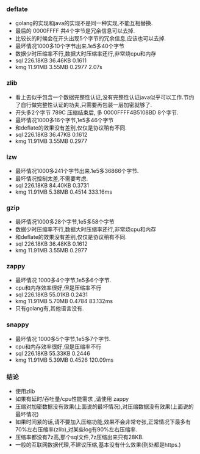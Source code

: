 ### deflate
* golang的实现和java的实现不是同一种实现,不能互相替换.
* 最后的 0000FFFF 共4个字节是冗余信息可以去掉.
* 比较长的时候会在开头出现5个字节的冗余信息,应该也可以去掉.
* 最坏情况1000多10个字节出来.1e5多40个字节
* 数据少时压缩率不行,数据大时压缩率还行,非常烧cpu和内存
* sql 226.18KB 36.46KB 0.1611
* kmg 11.91MB 3.55MB 0.2977 2.07s

### zlib
* 看上去似乎包含一个数据完整性认证,没有完整性认证java似乎可以工作.节约了自行做完整性认证的功夫,只需要再包装一层加密就够了.
* 开头多2个字节 789C 压缩结束后, 多 0000FFFF4B5108BD 8个字节.
* 最坏情况1000多16个字节,1e5多46个字节
* 和deflate的效果没有差别,仅仅是协议稍有不同.
* sql 226.18KB 36.47KB 0.1612
* kmg 11.91MB 3.55MB 0.2977

### lzw
* 最坏情况1000多241个字节出来.1e5多36866个字节.
* 最坏情况控制太差,不需要考虑.
* sql 226.18KB 84.40KB 0.3731
* kmg 11.91MB 5.38MB 0.4514 333.16ms 

### gzip
* 最坏情况1000多28个字节,1e5多58个字节
* 数据少时压缩率不行,数据大时压缩率还行,非常烧cpu和内存
* 和deflate的效果没有差别,仅仅是协议稍有不同.
* sql 226.18KB 36.48KB 0.1612
* kmg 11.91MB 3.55MB 0.2977

### zappy
* 最坏情况 1000多4个字节,1e5多6个字节.
* cpu和内存效率很好,但是压缩率不行
* sql 226.18KB 55.01KB 0.2431
* kmg 11.91MB 5.70MB 0.4784 83.132ms
* 只有golang有,其他语言没有.

### snappy
* 最坏情况 1000多5个字节,1e5多7个字节.
* cpu和内存效率很好,但是压缩率不行
* sql 226.18KB 55.33KB 0.2446
* kmg 11.91MB 5.39MB 0.4526 120.09ms

### 结论
* 使用zlib
* 如果有延时/吞吐量/cpu性能需求 ,请使用 zappy
* 压缩对加密数据没有效果(上面说的最坏情况),对压缩数据没有效果(上面说的最坏情况)
* 如果时间紧的话,请不要加入压缩功能,效果不会非常夸张,正常情况下最多有70%左右压缩率(zlib),对某些log有90%左右压缩率.
* 压缩率都没有7z高,那个sql文件,7z压缩出来只有28KB.
* 一般的互联网数据代理,不建议压缩,基本没有什么效果(到处都是https.)